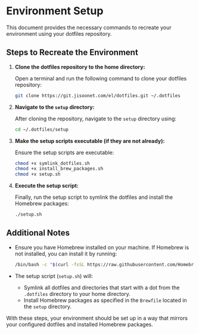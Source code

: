 # Environment Setup

This document provides the necessary commands to recreate your environment using your dotfiles repository.

## Steps to Recreate the Environment

1. **Clone the dotfiles repository to the home directory:**

   Open a terminal and run the following command to clone your dotfiles repository:

   ```sh
   git clone https://git.jisoonet.com/el/dotfiles.git ~/.dotfiles
   ```

2. **Navigate to the `setup` directory:**

   After cloning the repository, navigate to the `setup` directory using:

   ```sh
   cd ~/.dotfiles/setup
   ```

3. **Make the setup scripts executable (if they are not already):**

   Ensure the setup scripts are executable:

   ```sh
   chmod +x symlink_dotfiles.sh
   chmod +x install_brew_packages.sh
   chmod +x setup.sh
   ```

4. **Execute the setup script:**

   Finally, run the setup script to symlink the dotfiles and install the Homebrew packages:

   ```sh
   ./setup.sh
   ```

## Additional Notes

- Ensure you have Homebrew installed on your machine. If Homebrew is not installed, you can install it by running:

  ```sh
  /bin/bash -c "$(curl -fsSL https://raw.githubusercontent.com/Homebrew/install/HEAD/install.sh)"
  ```

- The setup script (`setup.sh`) will:
  - Symlink all dotfiles and directories that start with a dot from the `.dotfiles` directory to your home directory.
  - Install Homebrew packages as specified in the `Brewfile` located in the `setup` directory.

With these steps, your environment should be set up in a way that mirrors your configured dotfiles and installed Homebrew packages.
